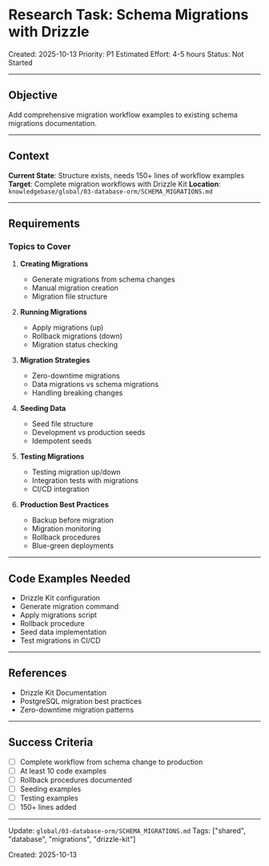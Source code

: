 # Research Task: Schema Migrations with Drizzle

Created: 2025-10-13
Priority: P1
Estimated Effort: 4-5 hours
Status: Not Started

---

## Objective

Add comprehensive migration workflow examples to existing schema migrations documentation.

---

## Context

**Current State**: Structure exists, needs 150+ lines of workflow examples
**Target**: Complete migration workflows with Drizzle Kit
**Location**: `knowledgebase/global/03-database-orm/SCHEMA_MIGRATIONS.md`

---

## Requirements

### Topics to Cover

1. **Creating Migrations**
   - Generate migrations from schema changes
   - Manual migration creation
   - Migration file structure

2. **Running Migrations**
   - Apply migrations (up)
   - Rollback migrations (down)
   - Migration status checking

3. **Migration Strategies**
   - Zero-downtime migrations
   - Data migrations vs schema migrations
   - Handling breaking changes

4. **Seeding Data**
   - Seed file structure
   - Development vs production seeds
   - Idempotent seeds

5. **Testing Migrations**
   - Testing migration up/down
   - Integration tests with migrations
   - CI/CD integration

6. **Production Best Practices**
   - Backup before migration
   - Migration monitoring
   - Rollback procedures
   - Blue-green deployments

---

## Code Examples Needed

- Drizzle Kit configuration
- Generate migration command
- Apply migrations script
- Rollback procedure
- Seed data implementation
- Test migrations in CI/CD

---

## References

- Drizzle Kit Documentation
- PostgreSQL migration best practices
- Zero-downtime migration patterns

---

## Success Criteria

- [ ] Complete workflow from schema change to production
- [ ] At least 10 code examples
- [ ] Rollback procedures documented
- [ ] Seeding examples
- [ ] Testing examples
- [ ] 150+ lines added

---

Update: `global/03-database-orm/SCHEMA_MIGRATIONS.md`
Tags: ["shared", "database", "migrations", "drizzle-kit"]

Created: 2025-10-13
